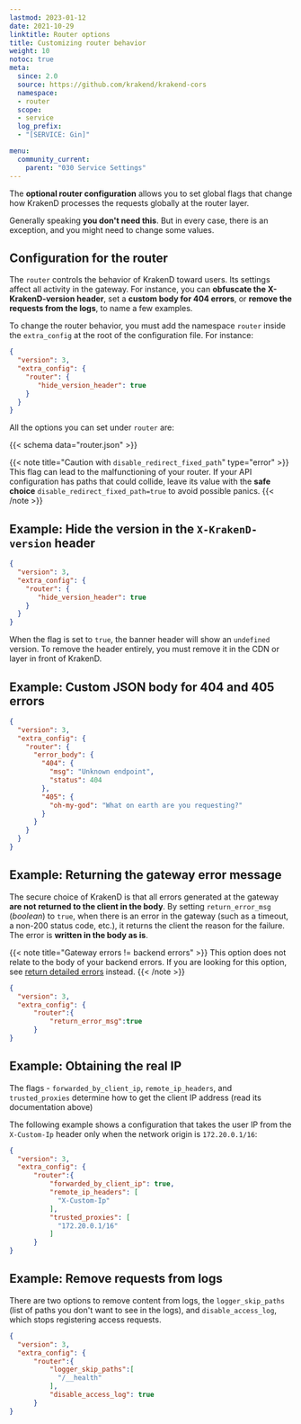 ```yaml
---
lastmod: 2023-01-12
date: 2021-10-29
linktitle: Router options
title: Customizing router behavior
weight: 10
notoc: true
meta:
  since: 2.0
  source: https://github.com/krakend/krakend-cors
  namespace:
  - router
  scope:
  - service
  log_prefix:
  - "[SERVICE: Gin]"

menu:
  community_current:
    parent: "030 Service Settings"
---
```


The **optional router configuration** allows you to set global flags that change how KrakenD processes the requests globally at the router layer.

Generally speaking **you don't need this**. But in every case, there is an exception, and you might need to change some values.

## Configuration for the router

The `router` controls the behavior of KrakenD toward users. Its settings affect all activity in the gateway. For instance, you can **obfuscate the X-KrakenD-version header**, set a **custom body for 404 errors**, or **remove the requests from the logs**, to name a few examples.

To change the router behavior, you must add the namespace `router` inside the `extra_config` at the root of the configuration file. For instance:

```json
{
  "version": 3,
  "extra_config": {
    "router": {
       "hide_version_header": true
    }
  }
}
```
All the options you can set under `router` are:

{{< schema data="router.json" >}}


{{< note title="Caution with `disable_redirect_fixed_path`" type="error" >}}
This flag can lead to the malfunctioning of your router. If your API configuration has paths that could collide, leave its value with the **safe choice** `disable_redirect_fixed_path=true` to avoid possible panics.
{{< /note >}}

## Example: Hide the version in the `X-KrakenD-version` header
```json
{
  "version": 3,
  "extra_config": {
    "router": {
       "hide_version_header": true
    }
  }
}
```
When the flag is set to `true`, the banner header will show an `undefined` version. To remove the header entirely, you must remove it in the CDN or layer in front of KrakenD.

## Example: Custom JSON body for 404 and 405 errors
```json
{
  "version": 3,
  "extra_config": {
    "router": {
      "error_body": {
        "404": {
          "msg": "Unknown endpoint",
          "status": 404
        },
        "405": {
          "oh-my-god": "What on earth are you requesting?"
        }
      }
    }
  }
}
```

## Example: Returning the gateway error message
The secure choice of KrakenD is that all errors generated at the gateway **are not returned to the client in the body**. By setting `return_error_msg` (*boolean*) to `true`, when there is an error in the gateway (such as a timeout, a non-200 status code, etc.), it returns the client the reason for the failure. The error is **written in the body as is**.

{{< note title="Gateway errors != backend errors" >}}
This option does not relate to the body of your backend errors. If you are looking for this option, see [return detailed errors](/docs/backends/detailed-errors/#showing-backend-errors) instead.
{{< /note >}}

```json
{
  "version": 3,
  "extra_config": {
      "router":{
          "return_error_msg":true
      }
}
```

## Example: Obtaining the real IP
The flags - `forwarded_by_client_ip`, `remote_ip_headers`, and `trusted_proxies` determine how to get the client IP address (read its documentation above)

The following example shows a configuration that takes the user IP from the `X-Custom-Ip` header only when the network origin is `172.20.0.1/16`:

```json
{
  "version": 3,
  "extra_config": {
      "router":{
          "forwarded_by_client_ip": true,
          "remote_ip_headers": [
            "X-Custom-Ip"
          ],
          "trusted_proxies": [
            "172.20.0.1/16"
          ]
      }
}
```

## Example: Remove requests from logs
There are two options to remove content from logs, the `logger_skip_paths` (list of paths you don't want to see in the logs), and `disable_access_log`, which stops registering access requests.

```json
{
  "version": 3,
  "extra_config": {
      "router":{
          "logger_skip_paths":[
            "/__health"
          ],
          "disable_access_log": true
      }
}
```
